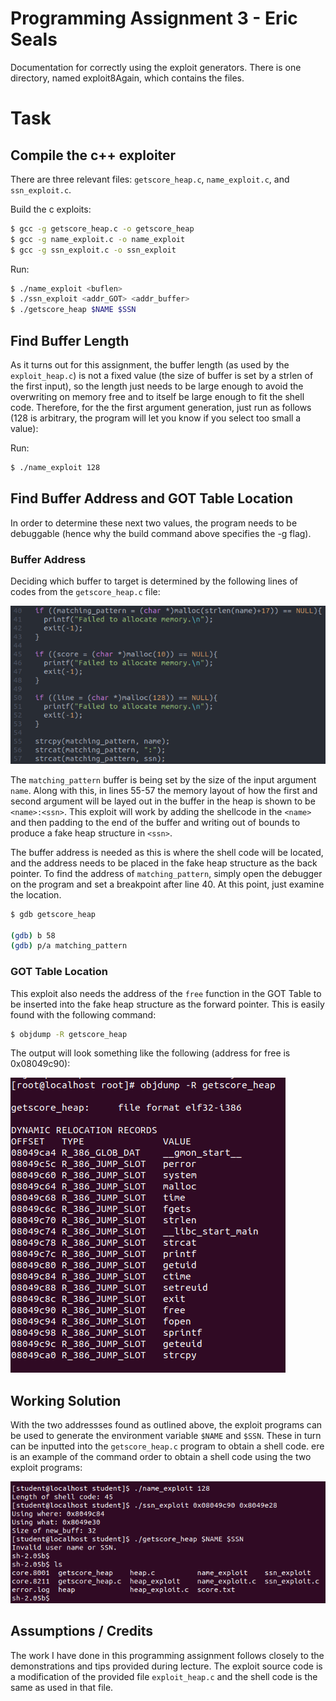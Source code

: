 # Programming Assignment 3 - Eric Seals

Documentation for correctly using the exploit generators. There is one directory, named exploit8Again, which contains the files. 

# Task

## Compile the c++ exploiter

There are three relevant files: `getscore_heap.c`, `name_exploit.c`, and `ssn_exploit.c`. 

Build the c exploits: 
```bash
$ gcc -g getscore_heap.c -o getscore_heap
$ gcc -g name_exploit.c -o name_exploit
$ gcc -g ssn_exploit.c -o ssn_exploit
```

Run:
```bash
$ ./name_exploit <buflen>
$ ./ssn_exploit <addr_GOT> <addr_buffer>
$ ./getscore_heap $NAME $SSN
```

## Find Buffer Length

As it turns out for this assignment, the buffer length (as used by the `exploit_heap.c`) is not a fixed value (the size of buffer is set by a strlen of the first input), so the length just needs to be large enough to avoid the overwriting on memory free and to itself be large enough to fit the shell code. Therefore, for the the first argument generation, just run as follows (128 is arbitrary, the program will let you know if you select too small a value):

Run:
```bash
$ ./name_exploit 128
```

## Find Buffer Address and GOT Table Location

In order to determine these next two values, the program needs to be debuggable (hence why the build command above specifies the -g flag). 

### Buffer Address

Deciding which buffer to target is determined by the following lines of codes from the `getscore_heap.c` file:

![Memory Allocation](res/Memory-Allocation.png)

The `matching_pattern` buffer is being set by the size of the input argument `name`. Along with this, in lines 55-57 the memory layout of how the first and second argument will be layed out in the buffer in the heap is shown to be `<name>:<ssn>`. This exploit will work by adding the shellcode in the `<name>` and then padding to the end of the buffer and writing out of bounds to produce a fake heap structure in `<ssn>`.

The buffer address is needed as this is where the shell code will be located, and the address needs to be placed in the fake heap structure as the back pointer. To find the address of `matching_pattern`, simply open the debugger on the program and set a breakpoint after line 40. At this point, just examine the location.

```bash
$ gdb getscore_heap

(gdb) b 58
(gdb) p/a matching_pattern
```

### GOT Table Location

This exploit also needs the address of the `free` function in the GOT Table to be inserted into the fake heap structure as the forward pointer. This is easily found with the following command:

```bash
$ objdump -R getscore_heap
```

The output will look something like the following (address for free is 0x08049c90):

![GOT-Addresses](res/GOT-Addresses.png)

## Working Solution

With the two addressses found as outlined above, the exploit programs can be used to generate the environment variable `$NAME` and `$SSN`. These in turn can be inputted into the `getscore_heap.c` program to obtain a shell code. ere is an example of the command order to obtain a shell code using the two exploit programs:

![Working-Exploit](res/Working-Exploit.png)

## Assumptions / Credits

The work I have done in this programming assignment follows closely to the demonstrations and tips provided during lecture. The exploit source code is a modification of the provided file `exploit_heap.c` and the shell code is the same as used in that file. 

